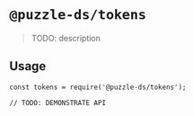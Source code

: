 # `@puzzle-ds/tokens`

> TODO: description

## Usage

```
const tokens = require('@puzzle-ds/tokens');

// TODO: DEMONSTRATE API
```
